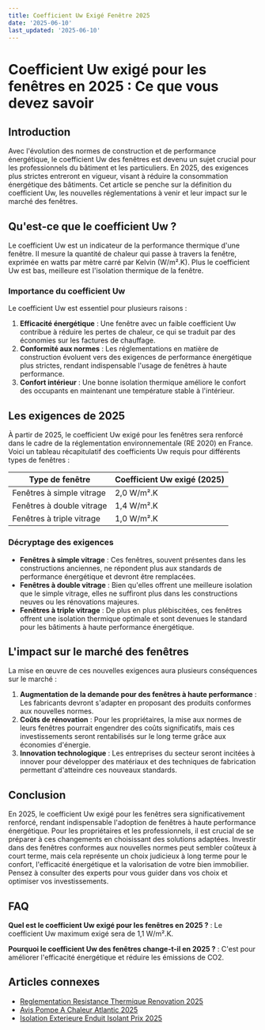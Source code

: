 ```yaml
---
title: Coefficient Uw Exigé Fenêtre 2025
date: '2025-06-10'
last_updated: '2025-06-10'
---
```


# Coefficient Uw exigé pour les fenêtres en 2025 : Ce que vous devez savoir

## Introduction

Avec l'évolution des normes de construction et de performance énergétique, le coefficient Uw des fenêtres est devenu un sujet crucial pour les professionnels du bâtiment et les particuliers. En 2025, des exigences plus strictes entreront en vigueur, visant à réduire la consommation énergétique des bâtiments. Cet article se penche sur la définition du coefficient Uw, les nouvelles réglementations à venir et leur impact sur le marché des fenêtres.

## Qu'est-ce que le coefficient Uw ?

Le coefficient Uw est un indicateur de la performance thermique d'une fenêtre. Il mesure la quantité de chaleur qui passe à travers la fenêtre, exprimée en watts par mètre carré par Kelvin (W/m².K). Plus le coefficient Uw est bas, meilleure est l'isolation thermique de la fenêtre. 

### Importance du coefficient Uw

Le coefficient Uw est essentiel pour plusieurs raisons :

1. **Efficacité énergétique** : Une fenêtre avec un faible coefficient Uw contribue à réduire les pertes de chaleur, ce qui se traduit par des économies sur les factures de chauffage.
2. **Conformité aux normes** : Les réglementations en matière de construction évoluent vers des exigences de performance énergétique plus strictes, rendant indispensable l'usage de fenêtres à haute performance.
3. **Confort intérieur** : Une bonne isolation thermique améliore le confort des occupants en maintenant une température stable à l'intérieur.

## Les exigences de 2025

À partir de 2025, le coefficient Uw exigé pour les fenêtres sera renforcé dans le cadre de la réglementation environnementale (RE 2020) en France. Voici un tableau récapitulatif des coefficients Uw requis pour différents types de fenêtres :

| Type de fenêtre          | Coefficient Uw exigé (2025) |
|-------------------------|-----------------------------|
| Fenêtres à simple vitrage| 2,0 W/m².K                  |
| Fenêtres à double vitrage| 1,4 W/m².K                  |
| Fenêtres à triple vitrage| 1,0 W/m².K                  |

### Décryptage des exigences

- **Fenêtres à simple vitrage** : Ces fenêtres, souvent présentes dans les constructions anciennes, ne répondent plus aux standards de performance énergétique et devront être remplacées.
- **Fenêtres à double vitrage** : Bien qu'elles offrent une meilleure isolation que le simple vitrage, elles ne suffiront plus dans les constructions neuves ou les rénovations majeures.
- **Fenêtres à triple vitrage** : De plus en plus plébiscitées, ces fenêtres offrent une isolation thermique optimale et sont devenues le standard pour les bâtiments à haute performance énergétique.

## L'impact sur le marché des fenêtres

La mise en œuvre de ces nouvelles exigences aura plusieurs conséquences sur le marché :

1. **Augmentation de la demande pour des fenêtres à haute performance** : Les fabricants devront s'adapter en proposant des produits conformes aux nouvelles normes.
2. **Coûts de rénovation** : Pour les propriétaires, la mise aux normes de leurs fenêtres pourrait engendrer des coûts significatifs, mais ces investissements seront rentabilisés sur le long terme grâce aux économies d'énergie.
3. **Innovation technologique** : Les entreprises du secteur seront incitées à innover pour développer des matériaux et des techniques de fabrication permettant d'atteindre ces nouveaux standards.

## Conclusion

En 2025, le coefficient Uw exigé pour les fenêtres sera significativement renforcé, rendant indispensable l'adoption de fenêtres à haute performance énergétique. Pour les propriétaires et les professionnels, il est crucial de se préparer à ces changements en choisissant des solutions adaptées. Investir dans des fenêtres conformes aux nouvelles normes peut sembler coûteux à court terme, mais cela représente un choix judicieux à long terme pour le confort, l'efficacité énergétique et la valorisation de votre bien immobilier. Pensez à consulter des experts pour vous guider dans vos choix et optimiser vos investissements.

## FAQ
**Quel est le coefficient Uw exigé pour les fenêtres en 2025 ?**
: Le coefficient Uw maximum exigé sera de 1,1 W/m².K.

**Pourquoi le coefficient Uw des fenêtres change-t-il en 2025 ?**
: C'est pour améliorer l'efficacité énergétique et réduire les émissions de CO2.

## Articles connexes
- [Reglementation Resistance Thermique Renovation 2025](/reglementation-resistance-thermique-renovation-2025/)
- [Avis Pompe A Chaleur Atlantic 2025](/avis-pompe-a-chaleur-atlantic-2025/)
- [Isolation Exterieure Enduit Isolant Prix 2025](/isolation-exterieure-enduit-isolant-prix-2025/)


<script type="application/ld+json">
{
  "@context": "https://schema.org",
  "@type": "FAQPage",
  "mainEntity": [
    {
      "@type": "Question",
      "name": "Quel est le coefficient Uw exigé pour les fenêtres en 2025 ?",
      "acceptedAnswer": {
        "@type": "Answer",
        "text": "Le coefficient Uw maximum exigé sera de 1,1 W/m².K."
      }
    },
    {
      "@type": "Question",
      "name": "Pourquoi le coefficient Uw des fenêtres change-t-il en 2025 ?",
      "acceptedAnswer": {
        "@type": "Answer",
        "text": "C'est pour améliorer l'efficacité énergétique et réduire les émissions de CO2."
      }
    }
  ]
}
</script>